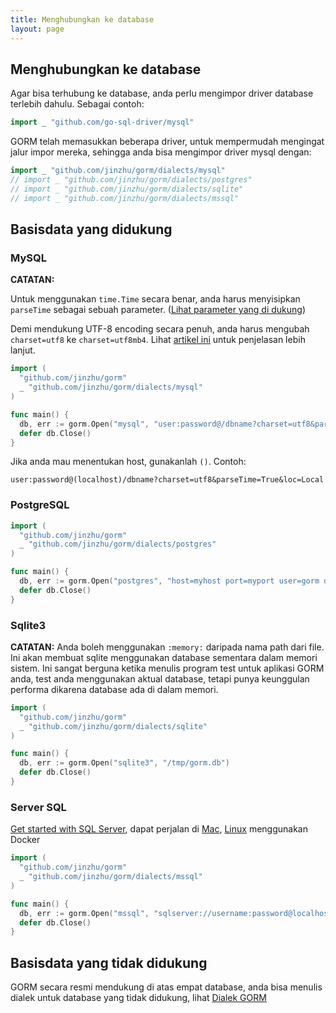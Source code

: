 ```yaml
---
title: Menghubungkan ke database
layout: page
---
```


## Menghubungkan ke database

Agar bisa terhubung ke database, anda perlu mengimpor driver database terlebih dahulu. Sebagai contoh:

```go
import _ "github.com/go-sql-driver/mysql"
```

GORM telah memasukkan beberapa driver, untuk mempermudah mengingat jalur impor mereka, sehingga anda bisa mengimpor driver mysql dengan:

```go
import _ "github.com/jinzhu/gorm/dialects/mysql"
// import _ "github.com/jinzhu/gorm/dialects/postgres"
// import _ "github.com/jinzhu/gorm/dialects/sqlite"
// import _ "github.com/jinzhu/gorm/dialects/mssql"
```

## Basisdata yang didukung

### MySQL

**CATATAN:**

Untuk menggunakan `time.Time` secara benar, anda harus menyisipkan `parseTime` sebagai sebuah parameter. ([Lihat parameter yang di dukung](https://github.com/go-sql-driver/mysql#parameters))

Demi mendukung UTF-8 encoding secara penuh, anda harus mengubah `charset=utf8` ke `charset=utf8mb4`. Lihat [artikel ini](https://mathiasbynens.be/notes/mysql-utf8mb4) untuk penjelasan lebih lanjut.

```go
import (
  "github.com/jinzhu/gorm"
  _ "github.com/jinzhu/gorm/dialects/mysql"
)

func main() {
  db, err := gorm.Open("mysql", "user:password@/dbname?charset=utf8&parseTime=True&loc=Local")
  defer db.Close()
}
```

Jika anda mau menentukan host, gunakanlah `()`. Contoh:

    user:password@(localhost)/dbname?charset=utf8&parseTime=True&loc=Local
    

### PostgreSQL

```go
import (
  "github.com/jinzhu/gorm"
  _ "github.com/jinzhu/gorm/dialects/postgres"
)

func main() {
  db, err := gorm.Open("postgres", "host=myhost port=myport user=gorm dbname=gorm password=mypassword")
  defer db.Close()
}
```

### Sqlite3

**CATATAN:** Anda boleh menggunakan `:memory:` daripada nama path dari file. Ini akan membuat sqlite menggunakan database sementara dalam memori sistem. Ini sangat berguna ketika menulis program test untuk aplikasi GORM anda, test anda menggunakan aktual database, tetapi punya keunggulan performa dikarena database ada di dalam memori.

```go
import (
  "github.com/jinzhu/gorm"
  _ "github.com/jinzhu/gorm/dialects/sqlite"
)

func main() {
  db, err := gorm.Open("sqlite3", "/tmp/gorm.db")
  defer db.Close()
}
```

### Server SQL

[Get started with SQL Server](https://www.microsoft.com/en-us/sql-server/developer-get-started/go), dapat perjalan di [Mac](https://sqlchoice.azurewebsites.net/en-us/sql-server/developer-get-started/go/mac/), [Linux](https://sqlchoice.azurewebsites.net/en-us/sql-server/developer-get-started/go/ubuntu/) menggunakan Docker

```go
import (
  "github.com/jinzhu/gorm"
  _ "github.com/jinzhu/gorm/dialects/mssql"
)

func main() {
  db, err := gorm.Open("mssql", "sqlserver://username:password@localhost:1433?database=dbname")
  defer db.Close()
}
```

## Basisdata yang tidak didukung

GORM secara resmi mendukung di atas empat database, anda bisa menulis dialek untuk database yang tidak didukung, lihat [Dialek GORM](/docs/dialects.html)